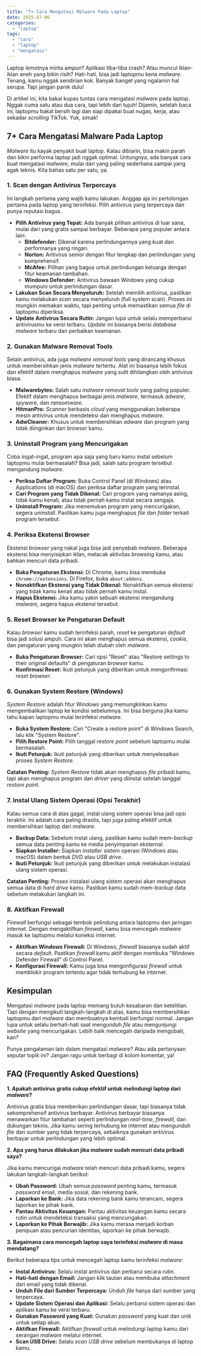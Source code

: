 ```yaml
---
title: "7+ Cara Mengatasi Malware Pada Laptop"
date: 2025-07-06
categories: 
  - "laptop"
tags: 
  - "cara"
  - "laptop"
  - "mengatasi"
---
```


Laptop lemotnya minta ampun? Aplikasi tiba-tiba crash? Atau muncul iklan-iklan aneh yang bikin risih? Hati-hati, bisa jadi laptopmu kena _malware_. Tenang, kamu nggak sendirian kok. Banyak banget yang ngalamin hal serupa. Tapi jangan panik dulu!

Di artikel ini, kita bakal kupas tuntas cara mengatasi _malware_ pada laptop. Nggak cuma satu atau dua cara, tapi lebih dari tujuh! Dijamin, setelah baca ini, laptopmu bakal bersih lagi dan siap dipakai buat nugas, kerja, atau sekadar _scrolling_ TikTok. Yuk, simak!

## 7+ Cara Mengatasi Malware Pada Laptop

_Malware_ itu kayak penyakit buat laptop. Kalau dibiarin, bisa makin parah dan bikin performa laptop jadi nggak optimal. Untungnya, ada banyak cara buat mengatasi _malware_, mulai dari yang paling sederhana sampai yang agak teknis. Kita bahas satu per satu, ya.

### 1\. Scan dengan Antivirus Terpercaya

Ini langkah pertama yang wajib kamu lakukan. Anggap aja ini pertolongan pertama pada laptop yang terinfeksi. Pilih antivirus yang terpercaya dan punya reputasi bagus.

- **Pilih Antivirus yang Tepat:** Ada banyak pilihan antivirus di luar sana, mulai dari yang gratis sampai berbayar. Beberapa yang populer antara lain:
    - **Bitdefender:** Dikenal karena perlindungannya yang kuat dan performanya yang ringan.
    - **Norton:** Antivirus senior dengan fitur lengkap dan perlindungan yang komprehensif.
    - **McAfee:** Pilihan yang bagus untuk perlindungan keluarga dengan fitur keamanan tambahan.
    - **Windows Defender:** Antivirus bawaan Windows yang cukup mumpuni untuk perlindungan dasar.
- **Lakukan Scan Secara Menyeluruh:** Setelah memilih antivirus, pastikan kamu melakukan _scan_ secara menyeluruh (full system scan). Proses ini mungkin memakan waktu, tapi penting untuk memastikan semua _file_ di laptopmu diperiksa.
- **Update Antivirus Secara Rutin:** Jangan lupa untuk selalu memperbarui antivirusmu ke versi terbaru. _Update_ ini biasanya berisi _database_ _malware_ terbaru dan perbaikan keamanan.

### 2\. Gunakan Malware Removal Tools

Selain antivirus, ada juga _malware removal tools_ yang dirancang khusus untuk membersihkan jenis _malware_ tertentu. Alat ini biasanya lebih fokus dan efektif dalam menghapus _malware_ yang sulit dihilangkan oleh antivirus biasa.

- **Malwarebytes:** Salah satu _malware removal tools_ yang paling populer. Efektif dalam menghapus berbagai jenis _malware_, termasuk _adware_, _spyware_, dan _ransomware_.
- **HitmanPro:** _Scanner_ berbasis _cloud_ yang menggunakan beberapa mesin antivirus untuk mendeteksi dan menghapus _malware_.
- **AdwCleaner:** Khusus untuk membersihkan _adware_ dan program yang tidak diinginkan dari _browser_ kamu.

### 3\. Uninstall Program yang Mencurigakan

Coba ingat-ingat, program apa saja yang baru kamu instal sebelum laptopmu mulai bermasalah? Bisa jadi, salah satu program tersebut mengandung _malware_.

- **Periksa Daftar Program:** Buka Control Panel (di Windows) atau Applications (di macOS) dan periksa daftar program yang terinstal.
- **Cari Program yang Tidak Dikenal:** Cari program yang namanya asing, tidak kamu kenali, atau tidak pernah kamu instal secara sengaja.
- **Uninstall Program:** Jika menemukan program yang mencurigakan, segera _uninstall_. Pastikan kamu juga menghapus _file_ dan _folder_ terkait program tersebut.

### 4\. Periksa Ekstensi Browser

Ekstensi _browser_ yang nakal juga bisa jadi penyebab _malware_. Beberapa ekstensi bisa menyisipkan iklan, melacak aktivitas _browsing_ kamu, atau bahkan mencuri data pribadi.

- **Buka Pengaturan Ekstensi:** Di Chrome, kamu bisa membuka `chrome://extensions`. Di Firefox, buka `about:addons`.
- **Nonaktifkan Ekstensi yang Tidak Dikenal:** Nonaktifkan semua ekstensi yang tidak kamu kenali atau tidak pernah kamu instal.
- **Hapus Ekstensi:** Jika kamu yakin sebuah ekstensi mengandung _malware_, segera hapus ekstensi tersebut.

### 5\. Reset Browser ke Pengaturan Default

Kalau _browser_ kamu sudah terinfeksi parah, _reset_ ke pengaturan _default_ bisa jadi solusi ampuh. Cara ini akan menghapus semua ekstensi, _cookie_, dan pengaturan yang mungkin telah diubah oleh _malware_.

- **Buka Pengaturan Browser:** Cari opsi "Reset" atau "Restore settings to their original defaults" di pengaturan _browser_ kamu.
- **Konfirmasi Reset:** Ikuti petunjuk yang diberikan untuk mengonfirmasi _reset_ _browser_.

### 6\. Gunakan System Restore (Windows)

_System Restore_ adalah fitur Windows yang memungkinkan kamu mengembalikan laptop ke kondisi sebelumnya. Ini bisa berguna jika kamu tahu kapan laptopmu mulai terinfeksi _malware_.

- **Buka System Restore:** Cari "Create a restore point" di Windows Search, lalu klik "System Restore".
- **Pilih Restore Point:** Pilih tanggal _restore point_ sebelum laptopmu mulai bermasalah.
- **Ikuti Petunjuk:** Ikuti petunjuk yang diberikan untuk menyelesaikan proses _System Restore_.

**Catatan Penting:** _System Restore_ tidak akan menghapus _file_ pribadi kamu, tapi akan menghapus program dan _driver_ yang diinstal setelah tanggal _restore point_.

### 7\. Instal Ulang Sistem Operasi (Opsi Terakhir)

Kalau semua cara di atas gagal, instal ulang sistem operasi bisa jadi opsi terakhir. Ini adalah cara paling drastis, tapi juga paling efektif untuk membersihkan laptop dari _malware_.

- **Backup Data:** Sebelum instal ulang, pastikan kamu sudah mem-_backup_ semua data penting kamu ke media penyimpanan eksternal.
- **Siapkan Installer:** Siapkan _installer_ sistem operasi (Windows atau macOS) dalam bentuk _DVD_ atau _USB drive_.
- **Ikuti Petunjuk:** Ikuti petunjuk yang diberikan untuk melakukan instalasi ulang sistem operasi.

**Catatan Penting:** Proses instalasi ulang sistem operasi akan menghapus semua data di _hard drive_ kamu. Pastikan kamu sudah mem-_backup_ data sebelum melakukan langkah ini.

### 8\. Aktifkan Firewall

_Firewall_ berfungsi sebagai tembok pelindung antara laptopmu dan jaringan internet. Dengan mengaktifkan _firewall_, kamu bisa mencegah _malware_ masuk ke laptopmu melalui koneksi internet.

- **Aktifkan Windows Firewall:** Di Windows, _firewall_ biasanya sudah aktif secara _default_. Pastikan _firewall_ kamu aktif dengan membuka "Windows Defender Firewall" di Control Panel.
- **Konfigurasi Firewall:** Kamu juga bisa mengonfigurasi _firewall_ untuk memblokir program tertentu agar tidak terhubung ke internet.

## Kesimpulan

Mengatasi _malware_ pada laptop memang butuh kesabaran dan ketelitian. Tapi dengan mengikuti langkah-langkah di atas, kamu bisa membersihkan laptopmu dari _malware_ dan membuatnya kembali berfungsi normal. Jangan lupa untuk selalu berhati-hati saat mengunduh _file_ atau mengunjungi _website_ yang mencurigakan. Lebih baik mencegah daripada mengobati, kan?

Punya pengalaman lain dalam mengatasi _malware_? Atau ada pertanyaan seputar topik ini? Jangan ragu untuk berbagi di kolom komentar, ya!

## FAQ (Frequently Asked Questions)

**1\. Apakah antivirus gratis cukup efektif untuk melindungi laptop dari _malware_?**

Antivirus gratis bisa memberikan perlindungan dasar, tapi biasanya tidak sekomprehensif antivirus berbayar. Antivirus berbayar biasanya menawarkan fitur tambahan seperti perlindungan _real-time_, _firewall_, dan dukungan teknis. Jika kamu sering terhubung ke internet atau mengunduh _file_ dari sumber yang tidak terpercaya, sebaiknya gunakan antivirus berbayar untuk perlindungan yang lebih optimal.

**2\. Apa yang harus dilakukan jika _malware_ sudah mencuri data pribadi saya?**

Jika kamu mencurigai _malware_ telah mencuri data pribadi kamu, segera lakukan langkah-langkah berikut:

- **Ubah Password:** Ubah semua _password_ penting kamu, termasuk _password_ email, media sosial, dan rekening bank.
- **Laporkan ke Bank:** Jika data rekening bank kamu terancam, segera laporkan ke pihak bank.
- **Pantau Aktivitas Keuangan:** Pantau aktivitas keuangan kamu secara rutin untuk mendeteksi transaksi yang mencurigakan.
- **Laporkan ke Pihak Berwajib:** Jika kamu merasa menjadi korban penipuan atau pencurian identitas, laporkan ke pihak berwajib.

**3\. Bagaimana cara mencegah laptop saya terinfeksi _malware_ di masa mendatang?**

Berikut beberapa tips untuk mencegah laptop kamu terinfeksi _malware_:

- **Instal Antivirus:** Selalu instal antivirus dan perbarui secara rutin.
- **Hati-hati dengan Email:** Jangan klik tautan atau membuka _attachment_ dari email yang tidak dikenal.
- **Unduh File dari Sumber Terpercaya:** Unduh _file_ hanya dari sumber yang terpercaya.
- **Update Sistem Operasi dan Aplikasi:** Selalu perbarui sistem operasi dan aplikasi kamu ke versi terbaru.
- **Gunakan Password yang Kuat:** Gunakan _password_ yang kuat dan unik untuk setiap akun.
- **Aktifkan Firewall:** Aktifkan _firewall_ untuk melindungi laptop kamu dari serangan _malware_ melalui internet.
- **Scan USB Drive:** Selalu _scan_ _USB drive_ sebelum membukanya di laptop kamu.

